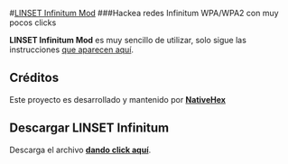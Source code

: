 #[LINSET Infinitum Mod](https://multiaportes.com/linset-infinitum-mod/)
###Hackea redes Infinitum WPA/WPA2 con muy pocos clicks

**LINSET Infinitum Mod** es muy sencillo de utilizar, solo sigue las instrucciones [que aparecen aquí](https://multiaportes.com/linset-infinitum-mod/).

## Créditos
Este proyecto es desarrollado y mantenido por **[NativeHex](http://nativehex.com/)**

## Descargar LINSET Infinitum
Descarga el archivo **[dando click aquí](https://github.com/NativeHex/LINSET-Infinitum/archive/master.zip)**.
